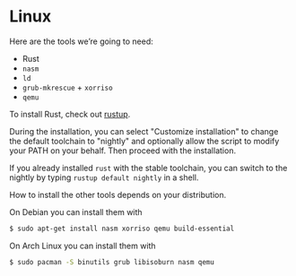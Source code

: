 # Linux

Here are the tools we’re going to need:

* Rust
* `nasm`
* `ld`
* `grub-mkrescue` + `xorriso`
* `qemu`

To install Rust, check out [rustup](https://www.rustup.rs/).

During the installation, you can select "Customize installation" to change
the default toolchain to "nightly" and optionally allow the script to modify
your PATH on your behalf. Then proceed with the installation.

If you already installed `rust` with the stable toolchain, you can switch to the nightly by typing `rustup default nightly` in a shell.

How to install the other tools depends on your distribution.

On Debian you can install them with

```bash
$ sudo apt-get install nasm xorriso qemu build-essential
```

On Arch Linux you can install them with

```bash
$ sudo pacman -S binutils grub libisoburn nasm qemu
```
